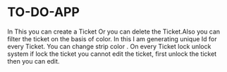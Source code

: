 # TO-DO-APP
In This you can create a Ticket Or you can delete the Ticket.Also you can filter the ticket on the basis of color. In this I am generating unique Id for every Ticket. You can change strip color . On every Ticket lock unlock system if lock the ticket you cannot edit the ticket, first unlock the ticket then you can edit.
